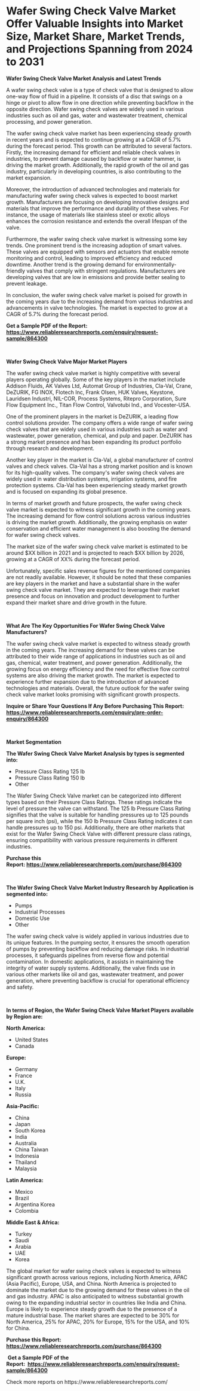 <p><h1>Wafer Swing Check Valve Market Offer Valuable Insights into Market Size, Market Share, Market Trends, and Projections Spanning from 2024 to 2031</h1></p><p><strong>Wafer Swing Check Valve Market Analysis and Latest Trends</strong></p>
<p><p>A wafer swing check valve is a type of check valve that is designed to allow one-way flow of fluid in a pipeline. It consists of a disc that swings on a hinge or pivot to allow flow in one direction while preventing backflow in the opposite direction. Wafer swing check valves are widely used in various industries such as oil and gas, water and wastewater treatment, chemical processing, and power generation.</p><p>The wafer swing check valve market has been experiencing steady growth in recent years and is expected to continue growing at a CAGR of 5.7% during the forecast period. This growth can be attributed to several factors. Firstly, the increasing demand for efficient and reliable check valves in industries, to prevent damage caused by backflow or water hammer, is driving the market growth. Additionally, the rapid growth of the oil and gas industry, particularly in developing countries, is also contributing to the market expansion.</p><p>Moreover, the introduction of advanced technologies and materials for manufacturing wafer swing check valves is expected to boost market growth. Manufacturers are focusing on developing innovative designs and materials that improve the performance and durability of these valves. For instance, the usage of materials like stainless steel or exotic alloys enhances the corrosion resistance and extends the overall lifespan of the valve.</p><p>Furthermore, the wafer swing check valve market is witnessing some key trends. One prominent trend is the increasing adoption of smart valves. These valves are equipped with sensors and actuators that enable remote monitoring and control, leading to improved efficiency and reduced downtime. Another trend is the growing demand for environmentally-friendly valves that comply with stringent regulations. Manufacturers are developing valves that are low in emissions and provide better sealing to prevent leakage.</p><p>In conclusion, the wafer swing check valve market is poised for growth in the coming years due to the increasing demand from various industries and advancements in valve technologies. The market is expected to grow at a CAGR of 5.7% during the forecast period.</p></p>
<p><strong>Get a Sample PDF of the Report:&nbsp; <a href="https://www.reliableresearchreports.com/enquiry/request-sample/864300">https://www.reliableresearchreports.com/enquiry/request-sample/864300</a></strong></p>
<p>&nbsp;</p>
<p><strong>Wafer Swing Check Valve Major Market Players</strong></p>
<p><p>The wafer swing check valve market is highly competitive with several players operating globally. Some of the key players in the market include Addison Fluids, AK Valves Ltd, Automat Group of Industries, Cla-Val, Crane, DeZURIK, FG INOX, Flotech Inc, Frank Olsen, HUK Valves, Keystone, Lauridsen Industri, NIL-COR, Process Systems, Ritepro Corporation, Sure Flow Equipment Inc., Titan Flow Control, Valvotubi Ind., and Vocester-USA.</p><p>One of the prominent players in the market is DeZURIK, a leading flow control solutions provider. The company offers a wide range of wafer swing check valves that are widely used in various industries such as water and wastewater, power generation, chemical, and pulp and paper. DeZURIK has a strong market presence and has been expanding its product portfolio through research and development.</p><p>Another key player in the market is Cla-Val, a global manufacturer of control valves and check valves. Cla-Val has a strong market position and is known for its high-quality valves. The company's wafer swing check valves are widely used in water distribution systems, irrigation systems, and fire protection systems. Cla-Val has been experiencing steady market growth and is focused on expanding its global presence.</p><p>In terms of market growth and future prospects, the wafer swing check valve market is expected to witness significant growth in the coming years. The increasing demand for flow control solutions across various industries is driving the market growth. Additionally, the growing emphasis on water conservation and efficient water management is also boosting the demand for wafer swing check valves.</p><p>The market size of the wafer swing check valve market is estimated to be around $XX billion in 2021 and is projected to reach $XX billion by 2026, growing at a CAGR of XX% during the forecast period.</p><p>Unfortunately, specific sales revenue figures for the mentioned companies are not readily available. However, it should be noted that these companies are key players in the market and have a substantial share in the wafer swing check valve market. They are expected to leverage their market presence and focus on innovation and product development to further expand their market share and drive growth in the future.</p></p>
<p>&nbsp;</p>
<p><strong>What Are The Key Opportunities For Wafer Swing Check Valve Manufacturers?</strong></p>
<p><p>The wafer swing check valve market is expected to witness steady growth in the coming years. The increasing demand for these valves can be attributed to their wide range of applications in industries such as oil and gas, chemical, water treatment, and power generation. Additionally, the growing focus on energy efficiency and the need for effective flow control systems are also driving the market growth. The market is expected to experience further expansion due to the introduction of advanced technologies and materials. Overall, the future outlook for the wafer swing check valve market looks promising with significant growth prospects.</p></p>
<p><strong>Inquire or Share Your Questions If Any Before Purchasing This Report: <a href="https://www.reliableresearchreports.com/enquiry/pre-order-enquiry/864300">https://www.reliableresearchreports.com/enquiry/pre-order-enquiry/864300</a></strong></p>
<p>&nbsp;</p>
<p><strong>Market Segmentation</strong></p>
<p><strong>The Wafer Swing Check Valve Market Analysis by types is segmented into:</strong></p>
<p><ul><li>Pressure Class Rating 125 lb</li><li>Pressure Class Rating 150 lb</li><li>Other</li></ul></p>
<p><p>The Wafer Swing Check Valve market can be categorized into different types based on their Pressure Class Ratings. These ratings indicate the level of pressure the valve can withstand. The 125 lb Pressure Class Rating signifies that the valve is suitable for handling pressures up to 125 pounds per square inch (psi), while the 150 lb Pressure Class Rating indicates it can handle pressures up to 150 psi. Additionally, there are other markets that exist for the Wafer Swing Check Valve with different pressure class ratings, ensuring compatibility with various pressure requirements in different industries.</p></p>
<p><strong>Purchase this Report:&nbsp;<a href="https://www.reliableresearchreports.com/purchase/864300">https://www.reliableresearchreports.com/purchase/864300</a></strong></p>
<p>&nbsp;</p>
<p><strong>The Wafer Swing Check Valve Market Industry Research by Application is segmented into:</strong></p>
<p><ul><li>Pumps</li><li>Industrial Processes</li><li>Domestic Use</li><li>Other</li></ul></p>
<p><p>The wafer swing check valve is widely applied in various industries due to its unique features. In the pumping sector, it ensures the smooth operation of pumps by preventing backflow and reducing damage risks. In industrial processes, it safeguards pipelines from reverse flow and potential contamination. In domestic applications, it assists in maintaining the integrity of water supply systems. Additionally, the valve finds use in various other markets like oil and gas, wastewater treatment, and power generation, where preventing backflow is crucial for operational efficiency and safety.</p></p>
<p>&nbsp;</p>
<p><strong>In terms of Region, the Wafer Swing Check Valve Market Players available by Region are:</strong></p>
<p>
    <p> <strong> North America: </strong>
        <ul>
            <li>United States</li>
            <li>Canada</li>
        </ul>
        </p> 
    <p> <strong> Europe: </strong>
        <ul>
            <li>Germany</li>
            <li>France</li>
            <li>U.K.</li>
            <li>Italy</li>
            <li>Russia</li>
        </ul>
        </p> 
    <p> <strong> Asia-Pacific: </strong>
        <ul>
            <li>China</li>
            <li>Japan</li>
            <li>South Korea</li>
            <li>India</li>
            <li>Australia</li>
            <li>China Taiwan</li>
            <li>Indonesia</li>
            <li>Thailand</li>
            <li>Malaysia</li>
        </ul>
        </p> 
    <p> <strong> Latin America: </strong>
        <ul>
            <li>Mexico</li>
            <li>Brazil</li>
            <li>Argentina Korea</li>
            <li>Colombia</li>
        </ul>
        </p> 
    <p> <strong> Middle East & Africa: </strong>
        <ul>
            <li>Turkey</li>
            <li>Saudi</li>
            <li>Arabia</li>
            <li>UAE</li>
            <li>Korea</li>
        </ul>
    </p>
    </p>
<p><p>The global market for wafer swing check valves is expected to witness significant growth across various regions, including North America, APAC (Asia Pacific), Europe, USA, and China. North America is projected to dominate the market due to the growing demand for these valves in the oil and gas industry. APAC is also anticipated to witness substantial growth owing to the expanding industrial sector in countries like India and China. Europe is likely to experience steady growth due to the presence of a mature industrial base. The market shares are expected to be 30% for North America, 25% for APAC, 20% for Europe, 15% for the USA, and 10% for China.</p></p>
<p><strong>Purchase this Report: <a href="https://www.reliableresearchreports.com/purchase/864300">https://www.reliableresearchreports.com/purchase/864300</a></strong></p>
<p>&nbsp;<strong>Get a Sample PDF of the Report:&nbsp;&nbsp;<a href="https://www.reliableresearchreports.com/enquiry/request-sample/864300">https://www.reliableresearchreports.com/enquiry/request-sample/864300</a></strong></p>
<p><strong></strong></p>
<p>Check more reports on https://www.reliableresearchreports.com/</p>